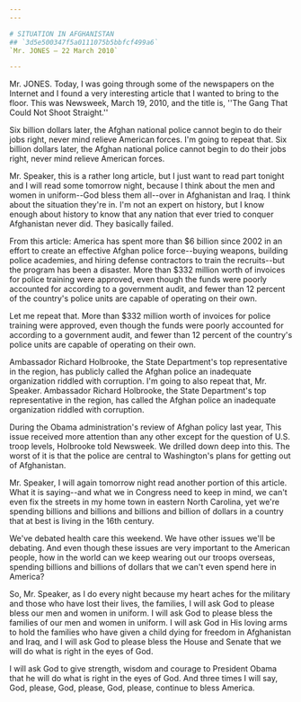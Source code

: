 ```yaml
---
---

# SITUATION IN AFGHANISTAN
## `3d5e500347f5a0111075b5bbfcf499a6`
`Mr. JONES — 22 March 2010`

---
```



Mr. JONES. Today, I was going through some of the newspapers on the 
Internet and I found a very interesting article that I wanted to bring 
to the floor. This was Newsweek, March 19, 2010, and the title is, 
''The Gang That Could Not Shoot Straight.''

Six billion dollars later, the Afghan national police cannot begin to 
do their jobs right, never mind relieve American forces. I'm going to 
repeat that. Six billion dollars later, the Afghan national police 
cannot begin to do their jobs right, never mind relieve American 
forces.

Mr. Speaker, this is a rather long article, but I just want to read 
part tonight and I will read some tomorrow night, because I think about 
the men and women in uniform--God bless them all--over in Afghanistan 
and Iraq. I think about the situation they're in. I'm not an expert on 
history, but I know enough about history to know that any nation that 
ever tried to conquer Afghanistan never did. They basically failed.

From this article: America has spent more than $6 billion since 2002 
in an effort to create an effective Afghan police force--buying 
weapons, building police academies, and hiring defense contractors to 
train the recruits--but the program has been a disaster. More than $332 
million worth of invoices for police training were approved, even 
though the funds were poorly accounted for according to a government 
audit, and fewer than 12 percent of the country's police units are 
capable of operating on their own.

Let me repeat that. More than $332 million worth of invoices for 
police training were approved, even though the funds were poorly 
accounted for according to a government audit, and fewer than 12 
percent of the country's police units are capable of operating on their 
own.

Ambassador Richard Holbrooke, the State Department's top 
representative in the region, has publicly called the Afghan police an 
inadequate organization riddled with corruption. I'm going to also 
repeat that, Mr. Speaker. Ambassador Richard Holbrooke, the State 
Department's top representative in the region, has called the Afghan 
police an inadequate organization riddled with corruption.

During the Obama administration's review of Afghan policy last year, 
This issue received more attention than any other except for the 
question of U.S. troop levels, Holbrooke told Newsweek. We drilled down 
deep into this. The worst of it is that the police are central to 
Washington's plans for getting out of Afghanistan.



Mr. Speaker, I will again tomorrow night read another portion of this 
article. What it is saying--and what we in Congress need to keep in 
mind, we can't even fix the streets in my home town in eastern North 
Carolina, yet we're spending billions and billions and billions and 
billion of dollars in a country that at best is living in the 16th 
century.

We've debated health care this weekend. We have other issues we'll be 
debating. And even though these issues are very important to the 
American people, how in the world can we keep wearing out our troops 
overseas, spending billions and billions of dollars that we can't even 
spend here in America?

So, Mr. Speaker, as I do every night because my heart aches for the 
military and those who have lost their lives, the families, I will ask 
God to please bless our men and women in uniform. I will ask God to 
please bless the families of our men and women in uniform. I will ask 
God in His loving arms to hold the families who have given a child 
dying for freedom in Afghanistan and Iraq, and I will ask God to please 
bless the House and Senate that we will do what is right in the eyes of 
God.

I will ask God to give strength, wisdom and courage to President 
Obama that he will do what is right in the eyes of God. And three times 
I will say, God, please, God, please, God, please, continue to bless 
America.
